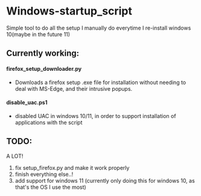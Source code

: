 # Windows-startup_script
Simple tool to do all the setup I manually do everytime I re-install windows 10(maybe in the future 11)

## Currently working:
#### firefox_setup_downloader.py 
- Downloads a firefox setup .exe file for installation without needing to deal with MS-Edge, and their intrusive popups.
#### disable_uac.ps1 
- disabled UAC in windows 10/11, in order to support installation of applications with the script


## TODO:
A LOT!
1. fix setup_firefox.py and make it work properly
2. finish everything else..!
3. add support for windows 11 (currently only doing this for windows 10, as that's the OS I use the most)